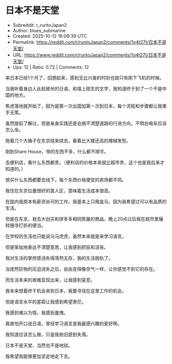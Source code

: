 # 日本不是天堂

- Subreddit: r_runtoJapan2
- Author: blues_submarine
- Created: 2025-10-12 16:09:39 UTC
- Permalink: https://reddit.com/r/runtoJapan2/comments/1o4t27t/日本不是天堂/
- URL: https://www.reddit.com/r/runtoJapan2/comments/1o4t27t/日本不是天堂/
- Ups: 12 | Ratio: 0.72 | Comments: 12


来日本已经1个月了，回想起来，感到无比兴奋的时刻也就只有刚下飞机的时候。

当我听着身边人此起彼伏的日语，和墙上陌生的文字，我知道终于到了一个不是中国的地方。

焦虑落地就开始了，因为是第一次出国加第一次到日本，每个流程和步骤都让我束手无策。

虽然提前了解过，但是亲身实践还是会搞不清楚道路的行进方向，不明白电车应该怎么坐。

拖着几个大箱子在东京绕来绕去，看着比大楼还高的楼梯发愁。

刚到Share House，带的东西不多，什么都不顺手。

去便利店，看什么东西都贵。（便利店的价格本来就比超市贵，这个也是我后来才知道的。）

想买什么东西都要去线下，每个东西价格便宜的卖场都不同。

我住在东京位置很好的富人区，意味着生活成本很高。

在国内我原本有薪资尚可的工作。我基本上只用盒马，因为我希望过可以有品质的生活。

但是在东京，我去大创买和拼多多相同质量的商品，晚上20点过后我在超市里辗转搜寻打折的便当。

在学校的生活也只能说马马虎虎，虽然本来就是来学习语言。

但是笨拙地表达不清楚意思，让我感到抓狂和沮丧。

我对生活的掌控感消失得荡然无存，我的生活脱轨了。

当庞然巨物的压迫消失之后，自由变得像空气一样，让你感觉不到它的存在。

而生活本来的艰难显现出来，让我感到窒息。

我本来想着终于机会来到日本，我要寻找在这里工作的机会。

但是语言水平的差距让我感到希望渺茫。

我感到难以为情，我感到羞愧。

我害怕开口说日语，曾经学习语言是我最感兴趣的爱好啊。

我知道应该怎么做，只是我依旧感到失落。

日本不是天堂，当然也不是地狱。

我希望我能够更加坚定地走下去。

